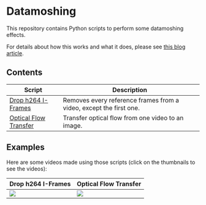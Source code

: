 # Datamoshing

This repository contains Python scripts to perform some datamoshing effects.

For details about how this works and what it does, please see [this blog article](https://chalier.fr/blog/datamoshing).

## Contents

Script | Description
------ | -----------
[Drop h264 I-Frames](drop-h264-iframes/) | Removes every reference frames from a video, except the first one.
[Optical Flow Transfer](optical-flow-transfer/) | Transfer optical flow from one video to an image.

## Examples

Here are some videos made using those scripts (click on the thumbnails to see the videos):

Drop h264 I-Frames | Optical Flow Transfer
------------------ | ---------------------
[![](drop-h264-iframes/example.gif)](https://i.imgur.com/bOHT26q.mp4) | [![](optical-flow-transfer/example.gif)](https://i.imgur.com/pt6Sq7A.mp4)
